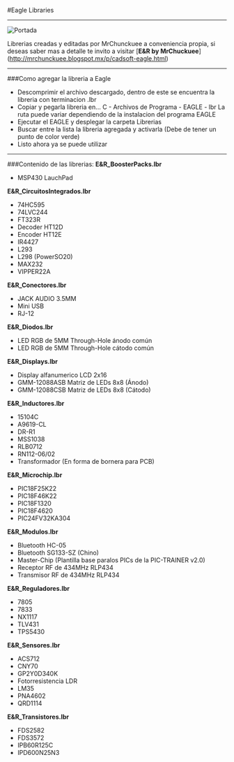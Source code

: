 #Eagle Libraries
***
![Portada](https://github.com/MrChunckuee/EAGLE_Libraries/blob/master/CadSoft-Eagle%20Logo.jpg)

Librerias creadas y editadas por MrChunckuee a conveniencia propia, si deseas saber mas a detalle te invito a visitar [**E&R by MrChuckuee**] (http://mrchunckuee.blogspot.mx/p/cadsoft-eagle.html) 

***
###Como agregar la libreria a Eagle
- Descomprimir el archivo descargado, dentro de este se encuentra la libreria con terminacion .lbr
- Copiar y pegarla libreria en...
	C - Archivos de Programa - EAGLE - lbr La ruta puede variar dependiendo de la instalacion del programa EAGLE
- Ejecutar el EAGLE y desplegar la carpeta Librerias
- Buscar entre la lista la libreria agregada y activarla (Debe de tener un punto de color verde)
- Listo ahora ya se puede utilizar

***
###Contenido de las librerias:
**E&R_BoosterPacks.lbr**
- MSP430 LauchPad
 
**E&R_CircuitosIntegrados.lbr**
- 74HC595
- 74LVC244
- FT323R
- Decoder HT12D
- Encoder HT12E
- IR4427
- L293
- L298 (PowerSO20)
- MAX232
- VIPPER22A
 
**E&R_Conectores.lbr**
- JACK AUDIO 3.5MM
- Mini USB
- RJ-12

**E&R_Diodos.lbr**
- LED RGB de 5MM Through-Hole ánodo común
- LED RGB de 5MM Through-Hole cátodo común

**E&R_Displays.lbr**
- Display alfanumerico LCD 2x16
- GMM-12088ASB Matriz de LEDs 8x8 (Ánodo) 
- GMM-12088CSB Matriz de LEDs 8x8 (Cátodo)

**E&R_Inductores.lbr**
- 15104C
- A9619-CL
- DR-R1
- MSS1038
- RLB0712
- RN112-06/02
- Transformador (En forma de bornera para PCB)

**E&R_Microchip.lbr**
- PIC18F25K22
- PIC18F46K22
- PIC18F1320
- PIC18F4620
- PIC24FV32KA304
 
**E&R_Modulos.lbr**
- Bluetooth HC-05
- Bluetooth SG133-SZ (Chino)
- Master-Chip (Plantilla base paralos PICs de la PIC-TRAINER v2.0)
- Receptor RF de 434MHz RLP434
- Transmisor RF de 434MHz RLP434

**E&R_Reguladores.lbr**
- 7805
- 7833
- NX1117
- TLV431
- TPS5430

**E&R_Sensores.lbr**
- ACS712
- CNY70
- GP2Y0D340K
- Fotorresistencia LDR
- LM35
- PNA4602
- QRD1114

**E&R_Transistores.lbr**
- FDS2582
- FDS3572
- IPB60R125C
- IPD600N25N3
